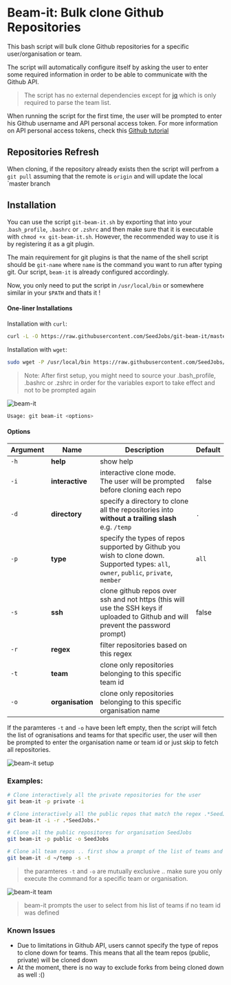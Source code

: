 # Beam-it: Bulk clone Github Repositories

This bash script will bulk clone Github repositories for a specific user/organisation or team.

The script will automatically configure itself by asking the user to enter some required information in order to be able to communicate with the Github API.

> The script has no external dependencies except for [jq](https://stedolan.github.io/jq/) which is only required to parse the team list.

When running the script for the first time, the user will be prompted to enter his Github username and API personal access token. For more information on API personal access tokens, check this [Github tutorial](https://help.github.com/articles/creating-a-personal-access-token-for-the-command-line/)

## Repositories Refresh

When cloning, if the repository already exists then the script will perfrom a `git pull` assuming that the remote is `origin` and will update the local `master branch

## Installation

You can use the script `git-beam-it.sh` by exporting that into your .`bash_profile`, `.bashrc` or `.zshrc` and then make sure that it is executable with `chmod +x git-beam-it.sh`. However, the recommended way to use it is by registering it as a git plugin.

The main requirement for git plugins is that the name of the shell script should be `git-name` where `name` is the command you want to run after typing git. Our script, `beam-it` is already configured accordingly.

Now, you only need to put the script in `/usr/local/bin` or somewhere similar in your `$PATH` and thats it !

#### One-liner Installations

Installation with `curl`:

```bash
curl -L -O https://raw.githubusercontent.com/SeedJobs/git-beam-it/master/git-beam-it && sudo mv git-beam-it /usr/local/bin/ && sudo chmod +x /usr/local/bin/git-beam-it
```

Installation with `wget`:

```bash
sudo wget -P /usr/local/bin https://raw.githubusercontent.com/SeedJobs/git-beam-it/master/git-beam-it && sudo chmod +x /usr/local/bin/git-beam-it
```

> Note: After first setup, you might need to source your .bash_profile, .bashrc or .zshrc in order for the variables export to take effect and not to be prompted again

![beam-it](https://dl.dropboxusercontent.com/u/5258344/Blog/git-beam-it%20public.gif)

```bash
Usage: git beam-it <options>
```

#### Options

| Argument                  | Name             | Description                                                                                                                           | Default |
|---------------------------|------------------|---------------------------------------------------------------------------------------------------------------------------------------|---------|
| `-h`                      | **help**         | show help                                                                                                                             |         |
| `-i`                      | **interactive**   | interactive clone mode. The user will be prompted before cloning each repo                                                            | false   |
| `-d`                      | **directory**    | specify a directory to clone all the repositories into **without a trailing slash** e.g. `/temp`                                      | `.`     |
| `-p`                      | **type**         | specify the types of repos supported by Github you wish to clone down. Supported types: `all`, `owner`, `public`, `private`, `member` | `all`   |
| `-s`                      | **ssh**          | clone github repos over ssh and not https (this will use the SSH keys if uploaded to Github and will prevent the password prompt)     | false   |
| `-r`                      | **regex**        | filter repositories based on this regex                                                                                               |         |
| `-t`            | **team**         | clone only repositories belonging to this specific team id                                                                            |         |
| `-o` | **organisation** | clone only repositories belonging to this specific organisation name

If the paramteres `-t` and `-o` have been left empty, then the script will fetch the list of ogranisations and teams for that specific user, the user will then be prompted to enter the organisation name or team id or just skip to fetch all repositories.

![beam-it setup](https://dl.dropboxusercontent.com/u/5258344/Blog/git-beam-it%20setup.gif)

### Examples:

```bash
# Clone interactively all the private repositories for the user
git beam-it -p private -i

# Clone interactively all the public repos that match the regex .*SeedJobs.* (any repo that contain SeedJobs)
git beam-it -i -r .*SeedJobs.*

# Clone all the public repositores for organisation SeedJobs
git beam-it -p public -o SeedJobs

# Clone all team repos .. first show a prompt of the list of teams and do the clone over SSH into a temp directory at home
git beam-it -d ~/temp -s -t
```

> the paramteres `-t` and `-o` are mutually exclusive .. make sure you only execute the command for a specific team or organisation.

![beam-it team](https://dl.dropboxusercontent.com/u/5258344/Blog/git-beam-it%20team.gif)

> beam-it prompts the user to select from his list of teams if no team id was defined

### Known Issues

 - Due to limitations in Github API, users cannot specify the type of repos to clone down for teams. This means that all the team repos (public, private) will be cloned down
 - At the moment, there is no way to exclude forks from being cloned down as well :()

